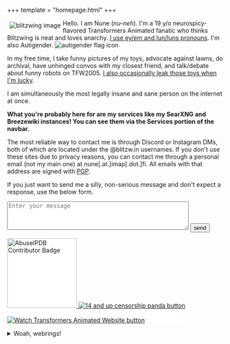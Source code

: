 +++
template = "homepage.html"
+++

<script src="/ntfy.js"></script>

<span style="float:left;padding:5px;">![blitzwing image](/funnyguy.png)</span> Hello. I am Nune (*nu-neh*). I'm a 19 y/o neurospicy-flavored Transformers Animated fanatic who thinks Blitzwing is neat and loves anarchy. [I use ey/em and lun/luns pronouns](https://blitzw.in/maq/#why-do-you-use-neopronouns-why-don-t-you-just-use-they-them). I'm also Autigender. ![autigender flag icon](/Autigendersmall.png)

In my free time, I take funny pictures of my toys, advocate against lawns, do archival, have unhinged convos with my closest friend, and talk/debate about funny robots on TFW2005. [I also occasionally leak those toys when I'm lucky](https://www.tfw2005.com/boards/threads/transformers-collaborative-naruto-shippuden-kurama-gamakichi-anime-toys-tra-gen-project-tails.1268943/).

I am simultaneously the most legally insane and sane person on the internet at once.

**What you're probably here for are my services like my SearXNG and Breezewiki instances! You can see them via the Services portion of the navbar.**

The most reliable way to contact me is through Discord or Instagram DMs, both of which are located under the @blitzw.in usernames. If you don't use these sites due to privacy reasons, you can contact me through a personal email (not my main one) at nune[.at.]imap[.dot.]fi. All emails with that address are signed with [PGP](/PGP.txt). 

If you just want to send me a silly, non-serious message and don't expect a response, use the below form.
<form id="ntfy-form">
  <textarea
    id="message"
    name="message"
    rows="4"
    cols="50"
    placeholder="Enter your message"
  ></textarea>
  <button type="submit">send</button>
</form>

<p style="text-align:left;"><a href="https://www.abuseipdb.com/user/169005" title="AbuseIPDB is an IP address blacklist for webmasters and sysadmins to report IP addresses engaging in abusive behavior on their networks">
	<img src="https://www.abuseipdb.com/contributor/169005.svg" alt="AbuseIPDB Contributor Badge" style="width: 162px;background-color:white;"> <a href="https://www.mabsland.com/Adoption.html"><img src="/Censor_14c.gif" alt="14 and up censorship panda button"></a> <a href="https://watchtfa.com/"><img src="https://watchtfa.com/watchtfa.png" alt="Watch Transformers Animated Website button"></a><iframe src="//incr.easrng.net/badge?key=blitzywing" style="background: url(//incr.easrng.net/bg.gif)" title="increment badge" width="88" height="31" frameborder="0"></iframe>
</a></p>

<details><summary>Woah, webrings!</summary>
    <p><span><a href="https://webring.dinhe.net/prev/https://www.blitzw.in">prev</a> | <a href="https://webring.dinhe.net/">retronaut</a> | <a href="https://webring.dinhe.net/next/https://www.blitzw.in">next</a></span></p>
    <p><span><a href="https://webring.bucketfish.me/redirect.html?to=prev&name=blitzw.in">prev</a> | <a href="https://webring.bucketfish.me">bucketfish</a> | <a href="https://webring.bucketfish.me/redirect.html?to=next&name=blitzw.in">next</a></span></p>
    <p><span><a href="https://512kb.club">512KB Club</a></span></p></details>
